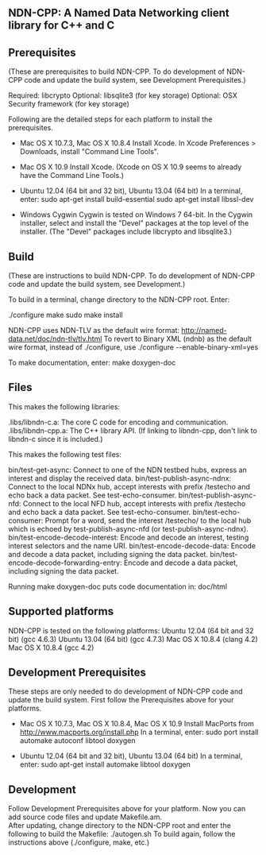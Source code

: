 NDN-CPP:  A Named Data Networking client library for C++ and C
-------------------------------------------------------------

Prerequisites
-------------
(These are prerequisites to build NDN-CPP.  To do development of NDN-CPP code and update the build system, 
 see Development Prerequisites.)

Required: libcrypto
Optional: libsqlite3 (for key storage)
Optional: OSX Security framework (for key storage)

Following are the detailed steps for each platform to install the prerequisites.

* Mac OS X 10.7.3, Mac OS X 10.8.4
Install Xcode.
In Xcode Preferences > Downloads, install "Command Line Tools".

* Mac OS X 10.9
Install Xcode.  (Xcode on OS X 10.9 seems to already have the Command Line Tools.)

* Ubuntu 12.04 (64 bit and 32 bit), Ubuntu 13.04 (64 bit)
In a terminal, enter:
sudo apt-get install build-essential
sudo apt-get install libssl-dev

* Windows Cygwin
Cygwin is tested on Windows 7 64-bit. 
In the Cygwin installer, select and install the "Devel" packages at the top level of the installer.
(The "Devel" packages include libcrypto and libsqlite3.)

Build
-----
(These are instructions to build NDN-CPP. To do development of NDN-CPP code and update the build system, see Development.)

To build in a terminal, change directory to the NDN-CPP root.  Enter:

./configure
make
sudo make install

NDN-CPP uses NDN-TLV as the default wire format:
http://named-data.net/doc/ndn-tlv/tlv.html
To revert to Binary XML (ndnb) as the default wire format, instead of ./configure, use
./configure --enable-binary-xml=yes

To make documentation, enter:
make doxygen-doc

Files
-----

This makes the following libraries:

.libs/libndn-c.a: The core C code for encoding and communication.
.libs/libndn-cpp.a: The C++ library API.  (If linking to libndn-cpp, don't link to libndn-c since it is included.)

This makes the following test files:

bin/test-get-async: Connect to one of the NDN testbed hubs, express an interest and display the received data.
bin/test-publish-async-ndnx: Connect to the local NDNx hub, accept interests with prefix /testecho and echo back a data packet. See test-echo-consumer.
bin/test-publish-async-nfd: Connect to the local NFD hub, accept interests with prefix /testecho and echo back a data packet. See test-echo-consumer.
bin/test-echo-consumer: Prompt for a word, send the interest /testecho/<word> to the local hub which is echoed by test-publish-async-nfd (or test-publish-async-ndnx).
bin/test-encode-decode-interest: Encode and decode an interest, testing interest selectors and the name URI.
bin/test-encode-decode-data: Encode and decode a data packet, including signing the data packet.
bin/test-encode-decode-forwarding-entry: Encode and decode a data packet, including signing the data packet.

Running make doxygen-doc puts code documentation in:
doc/html

Supported platforms
-------------------

NDN-CPP is tested on the following platforms:
Ubuntu 12.04 (64 bit and 32 bit) (gcc 4.6.3)
Ubuntu 13.04 (64 bit) (gcc 4.7.3)
Mac OS X 10.8.4 (clang 4.2)
Mac OS X 10.8.4 (gcc 4.2)

Development Prerequisites
-------------------------
These steps are only needed to do development of NDN-CPP code and update the build system.
First follow the Prerequisites above for your platforms.

* Mac OS X 10.7.3, Mac OS X 10.8.4, Mac OS X 10.9
Install MacPorts from http://www.macports.org/install.php
In a terminal, enter:
sudo port install automake autoconf libtool doxygen

* Ubuntu 12.04 (64 bit and 32 bit), Ubuntu 13.04 (64 bit)
In a terminal, enter:
sudo apt-get install automake libtool doxygen

Development
-----------
Follow Development Prerequisites above for your platform.
Now you can add source code files and update Makefile.am.  
After updating, change directory to the NDN-CPP root and enter the following to build the Makefile:
./autogen.sh
To build again, follow the instructions above (./configure, make, etc.)

